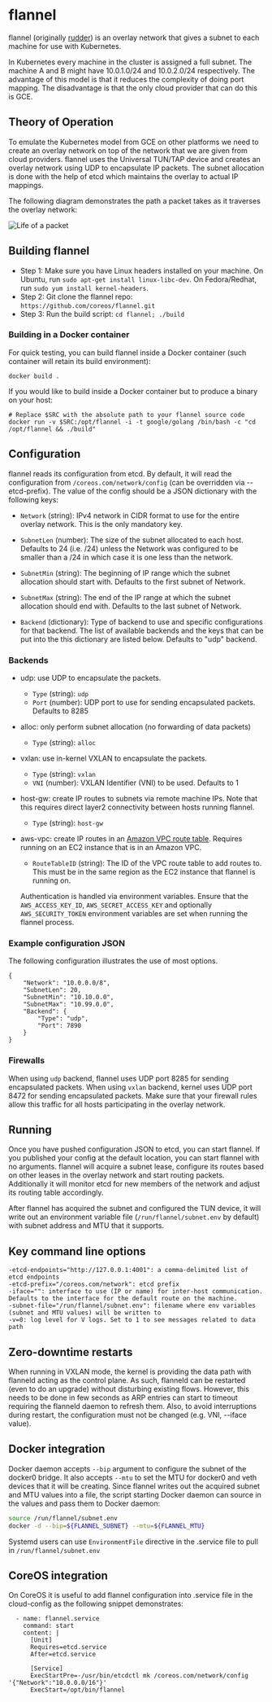 # flannel

flannel (originally [rudder](http://comments.gmane.org/gmane.linux.coreos.devel/1683)) is an overlay network that gives a subnet to each machine for use with
Kubernetes.

In Kubernetes every machine in the cluster is assigned a full subnet. The machine A
and B might have 10.0.1.0/24 and 10.0.2.0/24 respectively. The advantage of
this model is that it reduces the complexity of doing port mapping. The
disadvantage is that the only cloud provider that can do this is GCE.

## Theory of Operation

To emulate the Kubernetes model from GCE on other platforms we need to create
an overlay network on top of the network that we are given from cloud
providers. flannel uses the Universal TUN/TAP device and creates an overlay network
using UDP to encapsulate IP packets. The subnet allocation is done with the help
of etcd which maintains the overlay to actual IP mappings.

The following diagram demonstrates the path a packet takes as it traverses the
overlay network:

![Life of a packet](./packet-01.png)

## Building flannel

* Step 1: Make sure you have Linux headers installed on your machine. On Ubuntu, run ```sudo apt-get install linux-libc-dev```. On Fedora/Redhat, run ```sudo yum install kernel-headers```.
* Step 2: Git clone the flannel repo: ```https://github.com/coreos/flannel.git```
* Step 3: Run the build script: ```cd flannel; ./build```

### Building in a Docker container

For quick testing, you can build flannel inside a Docker container (such container will retain its build environment):
```
docker build .
```

If you would like to build inside a Docker container but to produce a binary on your host:

```
# Replace $SRC with the absolute path to your flannel source code
docker run -v $SRC:/opt/flannel -i -t google/golang /bin/bash -c "cd /opt/flannel && ./build"
```

## Configuration

flannel reads its configuration from etcd. By default, it will read the configuration
from ```/coreos.com/network/config``` (can be overridden via --etcd-prefix).
The value of the config should be a JSON dictionary with the following keys:

* ```Network``` (string): IPv4 network in CIDR format to use for the entire overlay network. This
is the only mandatory key.

* ```SubnetLen``` (number): The size of the subnet allocated to each host. Defaults to 24 (i.e. /24) unless
the Network was configured to be smaller than a /24 in which case it is one less than the network.

* ```SubnetMin``` (string): The beginning of IP range which the subnet allocation should start with. Defaults
to the first subnet of Network.

* ```SubnetMax``` (string): The end of the IP range at which the subnet allocation should end with. Defaults to
the last subnet of Network.

* ```Backend``` (dictionary): Type of backend to use and specific configurations for that backend.  The list
of available backends and the keys that can be put into the this dictionary are listed below. Defaults to
"udp" backend.

### Backends
* udp: use UDP to encapsulate the packets.
  * ```Type``` (string): ```udp```
  * ```Port``` (number): UDP port to use for sending encapsulated packets. Defaults to 8285

* alloc: only perform subnet allocation (no forwarding of data packets)
  * ```Type``` (string): ```alloc```

* vxlan: use in-kernel VXLAN to encapsulate the packets.
  * ```Type``` (string): ```vxlan```
  * ```VNI```  (number): VXLAN Identifier (VNI) to be used. Defaults to 1

* host-gw: create IP routes to subnets via remote machine IPs.  Note
  that this requires direct layer2 connectivity between hosts running
  flannel.
  * ```Type``` (string): ```host-gw```

* aws-vpc: create IP routes in an [Amazon VPC route table](http://docs.aws.amazon.com/AmazonVPC/latest/UserGuide/VPC_Route_Tables.html).
  Requires running on an EC2 instance that is in an Amazon VPC.
  * ```RouteTableID``` (string): The ID of the VPC route table to add routes to. This must be in the
  same region as the EC2 instance that flannel is running on.

  Authentication is handled via environment variables. Ensure that the ```AWS_ACCESS_KEY_ID```,
  ```AWS_SECRET_ACCESS_KEY``` and optionally ```AWS_SECURITY_TOKEN``` environment variables are set
  when running the flannel process.

### Example configuration JSON

The following configuration illustrates the use of most options.

```
{
	"Network": "10.0.0.0/8",
	"SubnetLen": 20,
	"SubnetMin": "10.10.0.0",
	"SubnetMax": "10.99.0.0",
	"Backend": {
		"Type": "udp",
		"Port": 7890
	}
}
```

### Firewalls
When using ```udp``` backend, flannel uses UDP port 8285 for sending encapsulated packets.
When using ```vxlan``` backend, kernel uses UDP port 8472 for sending encapsulated packets.
Make sure that your firewall rules allow this traffic for all hosts participating in the overlay network.

## Running

Once you have pushed configuration JSON to etcd, you can start flannel. If you published your
config at the default location, you can start flannel with no arguments. flannel will acquire a
subnet lease, configure its routes based on other leases in the overlay network and start
routing packets. Additionally it will monitor etcd for new members of the network and adjust
its routing table accordingly.

After flannel has acquired the subnet and configured the TUN device, it will write out an
environment variable file (```/run/flannel/subnet.env``` by default) with subnet address and
MTU that it supports.

## Key command line options

```
-etcd-endpoints="http://127.0.0.1:4001": a comma-delimited list of etcd endpoints
-etcd-prefix="/coreos.com/network": etcd prefix
-iface="": interface to use (IP or name) for inter-host communication. Defaults to the interface for the default route on the machine.
-subnet-file="/run/flannel/subnet.env": filename where env variables (subnet and MTU values) will be written to
-v=0: log level for V logs. Set to 1 to see messages related to data path
```

## Zero-downtime restarts
When running in VXLAN mode, the kernel is providing the data path with flanneld acting as the control plane. As such, flanneld
can be restarted (even to do an upgrade) without disturbing existing flows. However, this needs to be done in few seconds as ARP
entries can start to timeout requiring the flanneld daemon to refresh them. Also, to avoid interruptions during restart, the configuration
must not be changed (e.g. VNI, --iface value).

## Docker integration

Docker daemon accepts ```--bip``` argument to configure the subnet of the docker0 bridge. It also accepts ```--mtu``` to set the MTU
for docker0 and veth devices that it will be creating. Since flannel writes out the acquired subnet and MTU values into
a file, the script starting Docker daemon can source in the values and pass them to Docker daemon:

```bash
source /run/flannel/subnet.env
docker -d --bip=${FLANNEL_SUBNET} --mtu=${FLANNEL_MTU}
```

Systemd users can use ```EnvironmentFile``` directive in the .service file to pull in ```/run/flannel/subnet.env```

## CoreOS integration

On CoreOS it is useful to add flannel configuration into .service file in the cloud-config as the following snippet demonstrates:

```
  - name: flannel.service
    command: start
    content: |
      [Unit]
      Requires=etcd.service
      After=etcd.service

      [Service]
      ExecStartPre=-/usr/bin/etcdctl mk /coreos.com/network/config '{"Network":"10.0.0.0/16"}'
      ExecStart=/opt/bin/flannel
```
